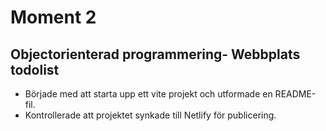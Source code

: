 # Moment 2
## Objectorienterad programmering- Webbplats todolist

- Började med att starta upp ett vite projekt och utformade en README-fil. 
- Kontrollerade att projektet synkade till Netlify för publicering. 